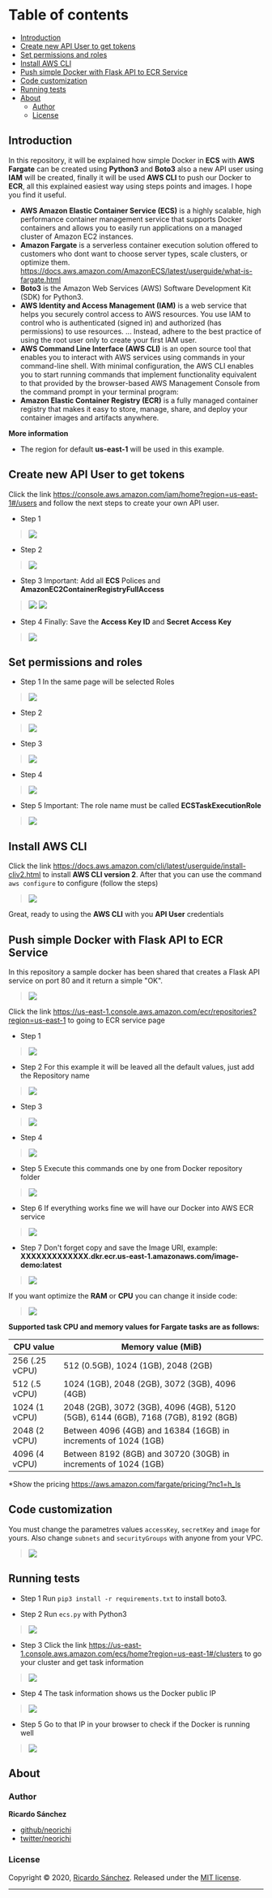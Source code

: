 # Table of contents

- [Introduction](#introduction)
- [Create new API User to get tokens](#create-new-api-user-to-get-tokens)
- [Set permissions and roles](#set-permissions-and-roles)
- [Install AWS CLI](#install-aws-cli)
- [Push simple Docker with Flask API to ECR Service](#push-simple-docker-with-flask-api-to-ecr-service)
- [Code customization](#code-customization)
- [Running tests](#running-tests)
- [About](#about)
  - [Author](#author)
  - [License](#license)


## Introduction
In this repository, it will be explained how simple Docker in **ECS** with **AWS Fargate** can be created using **Python3** and **Boto3** also a new API user using **IAM** will be created, finally it will be used **AWS CLI** to push our Docker to **ECR**, all this explained easiest way using steps points and images. I hope you find it useful.

- **AWS Amazon Elastic Container Service (ECS)** is a highly scalable, high performance container management service that supports Docker containers and allows you to easily run applications on a managed cluster of Amazon EC2 instances.
- **Amazon Fargate** is a serverless container execution solution offered to customers who dont want to choose server types, scale clusters, or optimize them. https://docs.aws.amazon.com/AmazonECS/latest/userguide/what-is-fargate.html
- **Boto3** is the Amazon Web Services (AWS) Software Development Kit (SDK) for Python3.
- **AWS Identity and Access Management (IAM)** is a web service that helps you securely control access to AWS resources. You use IAM to control who is authenticated (signed in) and authorized (has permissions) to use resources. ... Instead, adhere to the best practice of using the root user only to create your first IAM user.
- **AWS Command Line Interface (AWS CLI)** is an open source tool that enables you to interact with AWS services using commands in your command-line shell. With minimal configuration, the AWS CLI enables you to start running commands that implement functionality equivalent to that provided by the browser-based AWS Management Console from the command prompt in your terminal program:
- **Amazon Elastic Container Registry (ECR)** is a fully managed container registry that makes it easy to store, manage, share, and deploy your container images and artifacts anywhere.

**More information**
- The region for default **us-east-1** will be used in this example.


## Create new API User to get tokens
Click the link https://console.aws.amazon.com/iam/home?region=us-east-1#/users and follow the next steps to create your own API user.
- Step 1
> ![](https://raw.githubusercontent.com/Neorichi/ECSFargateBoto3/main/images/NewUserAPi.png)

- Step 2
> ![](https://raw.githubusercontent.com/Neorichi/ECSFargateBoto3/main/images/NewUserAPi2.png)

- Step 3
Important: Add all **ECS** Polices and **AmazonEC2ContainerRegistryFullAccess**
> ![](https://raw.githubusercontent.com/Neorichi/ECSFargateBoto3/main/images/NewUserAPi3.png)
> ![](https://raw.githubusercontent.com/Neorichi/ECSFargateBoto3/main/images/NewUserAPi3-2.png)

- Step 4
Finally: Save the **Access Key ID** and **Secret Access Key**
>![](https://raw.githubusercontent.com/Neorichi/ECSFargateBoto3/main/images/NewUserAPi4.png)

## Set permissions and roles
- Step 1
In the same page will be selected Roles
>![](https://raw.githubusercontent.com/Neorichi/ECSFargateBoto3/main/images/CreateRoles.png)

- Step 2
>![](https://raw.githubusercontent.com/Neorichi/ECSFargateBoto3/main/images/CreateRoles2.png)

- Step 3
>![](https://raw.githubusercontent.com/Neorichi/ECSFargateBoto3/main/images/CreateRoles3.png)

- Step 4
>![](https://raw.githubusercontent.com/Neorichi/ECSFargateBoto3/main/images/CreateRoles4.png)

- Step 5
Important: The role name must be called **ECSTaskExecutionRole**
>![](https://raw.githubusercontent.com/Neorichi/ECSFargateBoto3/main/images/CreateRoles5.png)

## Install AWS CLI
Click the link https://docs.aws.amazon.com/cli/latest/userguide/install-cliv2.html to install **AWS CLI version 2**.
After that you can use the command `aws configure` to configure (follow the steps)

>![](https://raw.githubusercontent.com/Neorichi/ECSFargateBoto3/main/images/awscli.png)

Great, ready to using the **AWS CLI** with you **API User** credentials
## Push simple Docker with Flask API to ECR Service
In this repository a sample docker has been shared that creates a Flask API service on port 80 and it return a simple "OK".
>![](https://raw.githubusercontent.com/Neorichi/ECSFargateBoto3/main/images/docker.png)

Click the link https://us-east-1.console.aws.amazon.com/ecr/repositories?region=us-east-1 to going to ECR service page
- Step 1
>![](https://raw.githubusercontent.com/Neorichi/ECSFargateBoto3/main/images/ECR.png)

- Step 2
For this example it will be leaved all the default values, just add the Repository name
>![](https://raw.githubusercontent.com/Neorichi/ECSFargateBoto3/main/images/ECR2.png)

- Step 3
>![](https://raw.githubusercontent.com/Neorichi/ECSFargateBoto3/main/images/ECR3.png)
- Step 4
>![](https://raw.githubusercontent.com/Neorichi/ECSFargateBoto3/main/images/ECR3-1.png)

- Step 5
Execute this commands one by one from Docker repository folder
>![](https://raw.githubusercontent.com/Neorichi/ECSFargateBoto3/main/images/ECR3-2.png)

- Step 6
If everything works fine we will have our Docker into AWS ECR service
>![](https://raw.githubusercontent.com/Neorichi/ECSFargateBoto3/main/images/ECR3-4.png)

- Step 7
Don't forget copy and save the Image URI, example: **XXXXXXXXXXXXX.dkr.ecr.us-east-1.amazonaws.com/image-demo:latest**
>![](https://raw.githubusercontent.com/Neorichi/ECSFargateBoto3/main/images/ECR4.png)

If you want optimize the **RAM** or **CPU** you can change it inside code:

>![](https://raw.githubusercontent.com/Neorichi/ECSFargateBoto3/main/images/code2.png)

**Supported task CPU and memory values for Fargate tasks are as follows:**

| CPU value |	Memory value (MiB) |
| --------------------- | ----------------------------------------------------------------------------------------------------------------------------- |
| 256 (.25 vCPU) |	512 (0.5GB), 1024 (1GB), 2048 (2GB)                                                                              |
| 512 (.5 vCPU)	  | 1024 (1GB), 2048 (2GB), 3072 (3GB), 4096 (4GB)                                                             |
| 1024 (1 vCPU)	 | 2048 (2GB), 3072 (3GB), 4096 (4GB), 5120 (5GB), 6144 (6GB), 7168 (7GB), 8192 (8GB)   |
| 2048 (2 vCPU)	 | Between 4096 (4GB) and 16384 (16GB) in increments of 1024 (1GB)                               |
| 4096 (4 vCPU)	 | Between 8192 (8GB) and 30720 (30GB) in increments of 1024 (1GB)                               |

*Show the pricing https://aws.amazon.com/fargate/pricing/?nc1=h_ls

## Code customization
You must change the parametres values `accessKey`, `secretKey` and `image` for yours.
Also change `subnets` and `securityGroups` with anyone from your VPC.
>![](https://raw.githubusercontent.com/Neorichi/ECSFargateBoto3/main/images/code1.png)

## Running tests
- Step 1
Run `pip3 install -r requirements.txt` to install boto3.

- Step 2
Run `ecs.py` with Python3
>![](https://raw.githubusercontent.com/Neorichi/ECSFargateBoto3/main/images/code3.png)

- Step 3
Click the link https://us-east-1.console.aws.amazon.com/ecs/home?region=us-east-1#/clusters to go your cluster and get task information
>![](https://raw.githubusercontent.com/Neorichi/ECSFargateBoto3/main/images/ECS.png)

- Step 4
The task information shows us the Docker public IP
>![](https://raw.githubusercontent.com/Neorichi/ECSFargateBoto3/main/images/ECS2.png)

- Step 5
Go to that IP in your browser to check if the Docker is running well
>![](https://raw.githubusercontent.com/Neorichi/ECSFargateBoto3/main/images/dockerunwell.png)

## About
### Author

**Ricardo Sánchez**

* [github/neorichi](https://github.com/neorichi)
* [twitter/neorichi](http://twitter.com/neorichi)

### License

Copyright &copy; 2020, [Ricardo Sánchez](https://github.com/neorichi).
Released under the [MIT license](https://github.com/generate/generate-readme/blob/master/LICENSE).

***
